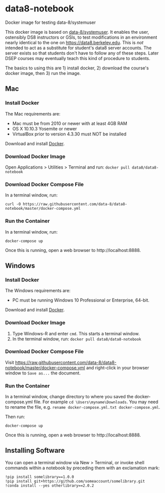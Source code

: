 # data8-notebook
Docker image for testing data-8/systemuser

This docker image is based on [data-8/systemuser](https://github.com/data-8/systemuser). It enables the user, ostensibly DS8 instructors or GSIs, to test modifications in an environment nearly identical to the one on https://data8.berkeley.edu. This is *not* intended to act as a substitute for student's data8 server accounts. The server exists so that students don't have to follow any of these steps. Later DSEP courses may eventually teach this kind of procedure to students.

The basics to using this are 1) install docker, 2) download the course's docker image, then 3) run the image.



## Mac

### Install Docker
The Mac requirements are:
 - Mac must be from 2010 or newer with at least 4GB RAM
 - OS X 10.10.3 Yosemite or newer
 - VirtualBox prior to version 4.3.30 must NOT be installed

Download and install [Docker](https://www.docker.com/products/docker#/mac).

### Download Docker Image
Open Applications > Utilities > Terminal and run: `docker pull data8/data8-notebook`

### Download Docker Compose File
In a terminal window, run:
```
curl -O https://raw.githubusercontent.com/data-8/data8-notebook/master/docker-compose.yml
```

### Run the Container
In a terminal window, run:
```
docker-compose up
```

Once this is running, open a web browser to http://localhost:8888.

## Windows

### Install Docker
The Windows requirements are:
 - PC must be running Windows 10 Professional or Enterprise, 64-bit.

Download and install [Docker](https://www.docker.com/products/docker#/windows).

### Download Docker Image
1. Type Windows-R and enter `cmd`. This starts a terminal window.
1. In the terminal window, run: `docker pull data8/data8-notebook`

### Download Docker Compose File
Visit https://raw.githubusercontent.com/data-8/data8-notebook/master/docker-compose.yml and right-click in your browser window to `Save as...` the document.

### Run the Container
In a terminal window, change directory to where you saved the docker-compose.yml file. For example `cd \Users\myname\Downloads`. You may need to rename the file, e.g. `rename docker-compose.yml.txt docker-compose.yml`.

Then run:
```
docker-compose up
```

Once this is running, open a web browser to http://localhost:8888.

## Installing Software
You can open a terminal window via New > Terminal, or invoke shell commands within a notebook by preceding them with an exclamation mark:

```
!pip install somelibrary==1.0.0
!pip install git+https://github.com/someaccount/somelibrary.git
!conda install --yes otherlibrary==2.0.2
```
